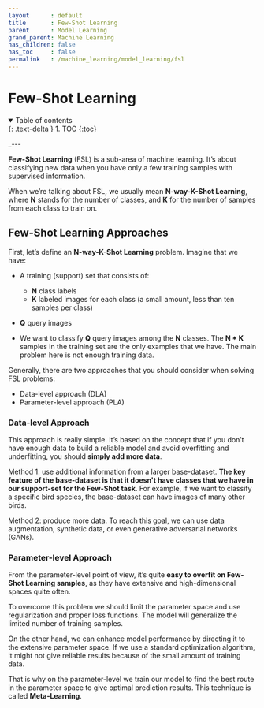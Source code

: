 ```yaml
---
layout      : default
title       : Few-Shot Learning
parent      : Model Learning
grand_parent: Machine Learning
has_children: false
has_toc     : false
permalink   : /machine_learning/model_learning/fsl
---
```


# Few-Shot Learning

<details open markdown="block">
  <summary>Table of contents</summary>
  {: .text-delta }
  1. TOC
  {:toc}
</details>

_---

**Few-Shot Learning** (FSL) is a sub-area of machine learning. It’s about
classifying new data when you have only a few training samples with supervised
information.

When we’re talking about FSL, we usually mean **N-way-K-Shot Learning**, where
**N** stands for the number of classes, and **K** for the number of samples from
each class to train on.

## Few-Shot Learning Approaches

First, let’s define an **N-way-K-Shot Learning** problem. Imagine that we have:

* A training (support) set that consists of:
	* **N** class labels
	* **K** labeled images for each class (a small amount, less than ten samples
	  per class)
* **Q** query images

* We want to classify **Q** query images among the **N** classes. The **N * K**
  samples in the training set are the only examples that we have. The main
  problem here is not enough training data.

Generally, there are two approaches that you should consider when solving FSL
problems:

* Data-level approach (DLA)
* Parameter-level approach (PLA)

### Data-level Approach

This approach is really simple. It’s based on the concept that if you don’t have
enough data to build a reliable model and avoid overfitting and underfitting,
you should **simply add more data**.

Method 1: use additional information from a larger base-dataset. **The key
feature of the base-dataset is that it doesn't have classes that we have in our
support-set for the Few-Shot task**. For example, if we want to classify a
specific bird species, the base-dataset can have images of many other birds.

Method 2: produce more data. To reach this goal, we can use data augmentation,
synthetic data, or even generative adversarial networks (GANs).

### Parameter-level Approach

From the parameter-level point of view, it’s quite **easy to overfit on Few-Shot
Learning samples**, as they have extensive and high-dimensional spaces quite
often.

To overcome this problem we should limit the parameter space and use
regularization and proper loss functions. The model will generalize the limited
number of training samples.

On the other hand, we can enhance model performance by directing it to the
extensive parameter space. If we use a standard optimization algorithm, it might
not give reliable results because of the small amount of training data.

That is why on the parameter-level we train our model to find the best route in
the parameter space to give optimal prediction results. This technique is
called **Meta-Learning**.
